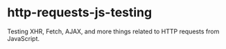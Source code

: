 # http-requests-js-testing
Testing XHR, Fetch, AJAX, and more things related to HTTP requests from JavaScript.
